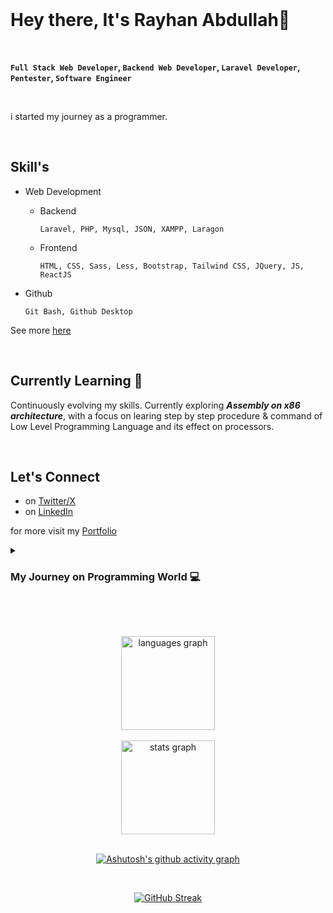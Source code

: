 <br>

# Hey there, It's Rayhan Abdullah👋
<br>

**`Full Stack Web Developer`, `Backend Web Developer`, `Laravel Developer`, `Pentester`, `Software Engineer`**

<br>

i started my journey as a programmer.

<br>

## Skill's 

- Web Development
  - Backend
    
     `Laravel, PHP, Mysql, JSON, XAMPP, Laragon`
  - Frontend
    
     `HTML, CSS, Sass, Less, Bootstrap, Tailwind CSS, JQuery, JS, ReactJS`
- Github
  
   `Git Bash, Github Desktop`
    
See more [here](https://abdullahal22.showwcase.com)

<br>

## Currently Learning 🌱

  Continuously evolving my skills. Currently exploring ***Assembly on x86 architecture***, with a focus on learing step by step procedure & command of Low Level Programming Language and its effect on processors.

<br>

## Let's Connect 

* on [Twitter/X](https://twitter.com/abdullahal_22)
* on [LinkedIn](https://linkedin.com/in/abdullahal22)

for more visit my [Portfolio](https://abdullahaldot22.github.io/portfolio)


<details>
  <summary><h3> My Journey on Programming World 💻 </h3></summary>
  <p>oen fireasldkjfowisef sodijfowesirfosd</p>
</details>

<br><br>

<div align="center">
    <img src="https://github-readme-stats.vercel.app/api/top-langs?username=abdullahaldot22&locale=en&hide_title=false&layout=compact&langs_count=5&theme=dracula&hide_border=false" height="150" alt="languages graph"  />
  <br><br>
  <img src="https://github-readme-stats.vercel.app/api?username=abdullahaldot22&hide_title=false&hide_rank=false&show_icons=true&include_all_commits=true&count_private=true&disable_animations=false&theme=dracula&locale=en&hide_border=false" height="150" alt="stats graph"  />
</div>
<br>
<div align="center">

  [![Ashutosh's github activity graph](https://github-readme-activity-graph.vercel.app/graph?username=abdullahaldot22)](https://github.com/ashutosh00710/github-readme-activity-graph)
</div>
<br>
<div align="center">
  
[![GitHub Streak](https://streak-stats.demolab.com?user=abdullahaldot22&theme=discord-old-blurple&hide_border=true&border_radius=8&date_format=M%20j%5B%2C%20Y%5D&exclude_days=Fri%2CSat&card_width=850%&type=png&background=45%2C0E3321%2C203F64&hide_current_streak=true)](https://git.io/streak-stats)
</div>



